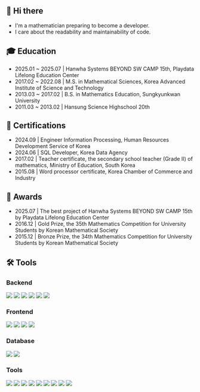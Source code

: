 ## 👋 Hi there
- I'm a mathematician preparing to become a developer.
- I care about the readability and maintainability of code.

## 🎓 Education
- 2025.01 ~ 2025.07 | Hanwha Systems BEYOND SW CAMP 15th, Playdata Lifelong Education Center
- 2017.02 ~ 2022.08 | M.S. in Mathematical Sciences, Korea Advanced Institute of Science and Technology
- 2013.03 ~ 2017.02 | B.S. in Mathematics Education, Sungkyunkwan University
- 2011.03 ~ 2013.02 | Hansung Science Highschool 20th

## 🪪 Certifications
- 2024.09 | Engineer Information Processing, Human Resources Development Service of Korea <!-- HRDK -->
- 2024.06 | SQL Developer, Korea Data Agency <!-- KDATA -->
- 2017.02 | Teacher certificate, the secondary school teacher (Grade II) of mathematics,
Ministry of Education, South Korea
- 2015.08 | Word processor certificate, Korea Chamber of Commerce and Industry <!-- KCCI -->

## 🏅 Awards
-  2025.07 | The best project of Hanwha Systems BEYOND SW CAMP 15th by Playdata Lifelong Education Center
-  2016.12 | Gold Prize, the 35th Mathematics Competition for University Students by Korean Mathematical Society
-  2015.12 | Bronze Prize, the 34th Mathematics Competition for University Students by Korean Mathematical Society

## 🛠️ Tools
<!--
<div align="center">
  <img src="https://github-readme-stats.vercel.app/api/top-langs/?username=devyujinjeong&layout=compact" />
</div>
-->

### Backend
<div>
  <img src="https://img.shields.io/badge/Java-F05032?style=flat&logo=openjdk&logoColor=white" />
  <img src="https://img.shields.io/badge/Spring%20Boot-6DB33F?style=flat&logo=SpringBoot&logoColor=white" />
  <img src="https://img.shields.io/badge/MyBatis-B31B1B?style=flat&logo=mybatis&logoColor=white" />
  <!--
  <img src="https://img.shields.io/badge/Spring%20Security-6DB33F?style=flat&logo=springsecurity&logoColor=white" />
  -->
  <img src="https://img.shields.io/badge/Spring%20Data%20JPA-6DB33F?style=flat&logo=Hibernate&logoColor=white" />
  <img src="https://img.shields.io/badge/Junit5-25A162?style=flat&logo=JUnit5&logoColor=white" />
  <img src="https://img.shields.io/badge/Python-3776AB?style=flat&logo=Python&logoColor=white" />
</div>

### Frontend
<div>
  <img src="https://img.shields.io/badge/HTML5-E34F26?style=flat&logo=html5&logoColor=white" />
  <img src="https://img.shields.io/badge/CSS3-1572B6?style=flat&logo=css3&logoColor=white" />
  <img src="https://img.shields.io/badge/JavaScript-F7DF1E?style=flat&logo=javascript&logoColor=black" />
  <img src="https://img.shields.io/badge/Vue.js-4FC08D?style=flat&logo=vue.js&logoColor=white" />
</div>

### Database
<div>
  <img src="https://img.shields.io/badge/SQL-4F5B93?style=flat&logo=databricks&logoColor=white" />
  <img src="https://img.shields.io/badge/MariaDB-003545?style=flat&logo=MariaDB&logoColor=white" />
  <!--
  <img src="https://img.shields.io/badge/Oracle-F80000?style=flat&logo=Oracle&logoColor=white" />
  <img src="https://img.shields.io/badge/Redis-DC382D?style=flat&logo=redis&logoColor=white" />
  -->
</div>

### Tools
<div>
  <img src="https://img.shields.io/badge/Intellij%20IDEA-2C2255?style=flat&logo=Intellij%20IDEA&logoColor=white" />
  <img src="https://img.shields.io/badge/Git-F05032?style=flat&logo=Git&logoColor=white" />
  <img src="https://img.shields.io/badge/GitHub-181717?style=flat&logo=GitHub&logoColor=white" />
  <img src="https://img.shields.io/badge/Postman-FF6C37?style=flat&logo=Postman&logoColor=white" />
  <img src="https://img.shields.io/badge/Notion-000000?style=flat&logo=Notion&logoColor=white" />
  <img src="https://img.shields.io/badge/Google Sheets-34A853?style=flat&logo=google-sheets&logoColor=white" />
  <img src="https://img.shields.io/badge/Discord-5865F2?style=flat&logo=discord&logoColor=white" />
  <img src="https://img.shields.io/badge/Figma-F24E1E?style=flat&logo=Figma&logoColor=white" />
  <img src="https://img.shields.io/badge/Pycharm-21D789?style=flat&logo=Pycharm&logoColor=white" />
</div>

<!--
#### DevOps
<div>
  <img src="https://img.shields.io/badge/Docker-2496ED?style=flat&logo=docker&logoColor=white" />
  <img src="https://img.shields.io/badge/Kubernetes-326CE5?style=flat&logo=kubernetes&logoColor=white" />
  <img src="https://img.shields.io/badge/ArgoCD-EF7B4D?style=flat&logo=Argo&logoColor=white" />
  <img src="https://img.shields.io/badge/Jenkins-D24939?style=flat&logo=Jenkins&logoColor=white" />
  <img src="https://img.shields.io/badge/GitHub%20Actions-2088FF?style=flat&logo=GitHub-Actions&logoColor=white" />
</div>
-->

<!--
**mijuckboon/mijuckboon** is a ✨ _special_ ✨ repository because its `README.md` (this file) appears on your GitHub profile.

Here are some ideas to get you started:


<br>



<br>

## 👨🏻‍💻 Project Summary
- **2023.08 ~ 2023.09 ☕**  [OSCA](https://github.com/devyujinjeong/spring-osca)
    - 스터디 매칭 및 커뮤니티 기반 학습 습관 형성 플랫폼
    - 원하는 조건의 카페에서 스터디를 찾고, 참여하거나 모집 가능
    - Spring Boot 기반의 카페 즐겨찾기 기능 및 UI 설계, 프로젝트 진행 총괄(팀장)

- **2025.03 ~ 2025.05 📕** Book적Book적 [BE](https://github.com/devyujinjeong/jamjam-bookjeokbookjeok-BE), [FE](https://github.com/devyujinjeong/jamjam-bookjeokbookjeok-FE)
  - 책 검색, 구매, 리뷰, 커뮤니티를 통합한 독서 플랫폼
  - 팔로우/팔로워 기능 및 관심 작가/도서 백엔드(Spring Boot)와 프론트엔드(Vue.js) 개발, Gmail SMTP 연동으로 비밀번호 재설정 기능 구현, MSA 구조 설정

- **2025.05 ~ 2025.05  🧠** [NBTI](https://github.com/devyujinjeong/DAO-NBTI)
    - 인지 과학 기반의 두뇌 검사 및 훈련 플랫폼
    - 웩슬러 지능검사를 재해석하여 사고력 중심의 뇌 트레이닝 서비스 제공
    - 검사 기능 백엔드(Spring Boot)와 프론트엔드(Vue.js) 개발, ChatGPT 통한 검사 결과 피드백 제공(Spring Boot에 Chat Gpt API 연결), Docker Compose 기반 로그 환경 구축, 팀 시연 주도 및 부트캠프 대상 발표
    
- **2025.05 ~ 2025.07  👤** [Momentum](https://github.com/devyujinjeong/DAO-Momentum)
    - HR 데이터 기반, 구성원의 퇴사 가능성 예측 시스템
    - 결재 프로세스 백엔드(Spring Boot)와 프론트엔드(Vue.js) 개발, Naver OCR API 연동 비용 처리 자동화, 근속 전망 분석 모델 설계 및 Python 기반 점수 검증 , 발표 자료 작성 및 발표
    - Spring Boot + K8s + AWS 인프라 전반을 구성하고 GitHub Actions로 CI/CD 적용
    - 한화시스템 Beyond SW Camp 15기 최우수 프로젝트(1위) 선정
    - 배포 주소 : https://momentum-dao.site/intro
 
<br>

## ✨ Github & Algorithm
<table align="center">
  <tr>
    <td align="center">
      <img src="https://github-readme-stats.vercel.app/api?username=devyujinjeong&show_icons=true&theme=vue" width="400px"/>
    </td>
    <td align="center">
      <img src="http://mazassumnida.wtf/api/v2/generate_badge?boj=dbwls89173" width="400px"/>
    </td>
  </tr>
</table>

- 🔭 I’m currently working on ...
- 🌱 I’m currently learning ...
- 👯 I’m looking to collaborate on ...
- 🤔 I’m looking for help with ...
- 💬 Ask me about ...
- 📫 How to reach me: ...
- 😄 Pronouns: ...
- ⚡ Fun fact: ...
-->
